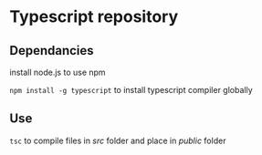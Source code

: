# Typescript repository

## Dependancies

install node.js to use npm

``npm install -g typescript`` to install typescript compiler globally

## Use

``tsc`` to compile files in *src* folder and place in *public* folder
